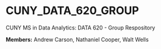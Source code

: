 # CUNY_DATA_620_GROUP

CUNY MS in Data Analytics: DATA 620 - Group Respository

__Members:__  Andrew Carson, Nathaniel Cooper, Walt Wells
